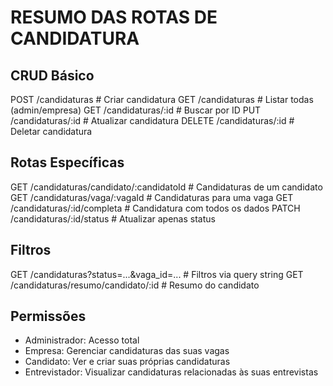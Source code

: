 
# RESUMO DAS ROTAS DE CANDIDATURA

## CRUD Básico
POST   /candidaturas                              # Criar candidatura
GET    /candidaturas                              # Listar todas (admin/empresa)
GET    /candidaturas/:id                          # Buscar por ID
PUT    /candidaturas/:id                          # Atualizar candidatura
DELETE /candidaturas/:id                          # Deletar candidatura

## Rotas Específicas
GET    /candidaturas/candidato/:candidatoId       # Candidaturas de um candidato
GET    /candidaturas/vaga/:vagaId                 # Candidaturas para uma vaga
GET    /candidaturas/:id/completa                 # Candidatura com todos os dados
PATCH  /candidaturas/:id/status                   # Atualizar apenas status

## Filtros
GET    /candidaturas?status=...&vaga_id=...       # Filtros via query string
GET    /candidaturas/resumo/candidato/:id         # Resumo do candidato

## Permissões
- Administrador: Acesso total
- Empresa: Gerenciar candidaturas das suas vagas
- Candidato: Ver e criar suas próprias candidaturas
- Entrevistador: Visualizar candidaturas relacionadas às suas entrevistas
